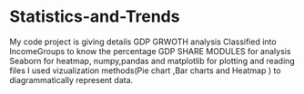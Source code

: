# Statistics-and-Trends
My code project is giving details GDP GRWOTH  analysis 
Classified into IncomeGroups to know the percentage GDP SHARE
MODULES for analysis Seaborn for heatmap, numpy,pandas and matplotlib for plotting and reading files
I used vizualization methods(Pie chart ,Bar charts and Heatmap ) to diagrammatically represent data.

